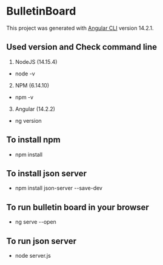 # BulletinBoard

This project was generated with [Angular CLI](https://github.com/angular/angular-cli) version 14.2.1.

## Used version and Check command line
1. NodeJS (14.15.4)
- node -v
2. NPM (6.14.10)
- npm -v
3. Angular (14.2.2)
- ng version

## To install npm
- npm install

## To install json server
- npm install json-server --save-dev

## To run bulletin board in your browser
- ng serve --open

## To run json server
- node server.js
